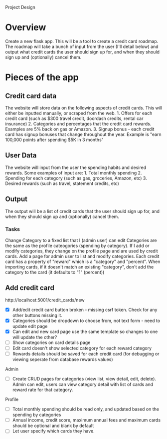 Project Design

# Overview
Create a new flask app.  This will be a tool to create a credit card roadmap.  The roadmap will take a bunch of input from the user (I'll detail below) and output what credit cards the user should sign up for, and when they should sign up and (optionally) cancel them.

# Pieces of the app

## Credit card data
The website will store data on the following aspects of credit cards.  This will either be inputted manually, or scraped from the web.
	1. Offers for each credit card (such as $300 travel credit, doordash credits, rental car insurance)
	2. Categories and percentages that the credit card rewards.  Examples are 5% back on gas or Amazon.
	3. Signup bonus - each credit card has signup bonuses that change throughout the year.  Example is "earn 100,000 points after spending $5K in 3 months"

## User Data
The website will input from the user the spending habits and desired rewards.
Some examples of input are:
	1. Total monthly spending
	2. Spending for each category (such as gas, groceries, Amazon, etc)
	3. Desired rewards (such as travel, statement credits, etc)

## Output
The output will be a list of credit cards that the user should sign up for, and when they should sign up and (optionally) cancel them.



### Tasks

Change Category to a fixed list that I (admin user) can edit
Categories are the same as the profile cateogories (spending by category).  If I add or modify categories, they change on the profile page and are used by credit cards.
Add a page for admin user to list and modify categories.
Each credit card has a property of "reward" which is a "category" and "percent".
When importing cards, if it doesn't match an existing "category", don't add the category to the card (it defaults to "1" (percent))

## Add credit card
http://localhost:5001/credit_cards/new
- [X] Add/edit credit card button broken - missing csrf token.  Check for any other buttons missing it.
- [X] Categories should be dropdown to choose from, not text form - need to update edit page
- [X] Can edit and new card page use the same template so changes to one will update the other?
- [ ] Show categories on card details page
- [ ] Edit card doesn't show selected category for each reward category
- [ ] Rewards details should be saved for each credit card (for debugging or viewing seperate from database rewards values)

Admin
- [ ] Create CRUD pages for categories (view list, view detail, edit, delete).  Admin can edit, users can view category detail with list of cards and reward rate for that category.

Profile
- [ ] Total monthly spending should be read only, and updated based on the spending by categories
- [ ] Annual income, credit score, maximum annual fees and maximum cards should be optional and blank by default
- [ ] Let user specify which cards they have.
